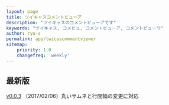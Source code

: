 ```yaml
---
layout: page
title: ツイキャスコメントビューア
description: "ツイキャスのコメントビューアです"
keywords: "ツイキャス, コメビュ, コメントビューア, コメントビューワ"
author: ryu-s
permalink: app/twicascommentviewer
sitemap:
    priority: 1.0
    changefreq: 'weekly'	
---
```


## 最新版
[v0.0.3](https://github.com/ryu-s/Upload/releases/download/tc_v0.0.3/TwicasCommentViewer_v0.0.3.zip) （2017/02/06）丸いサムネと行間幅の変更に対応  
